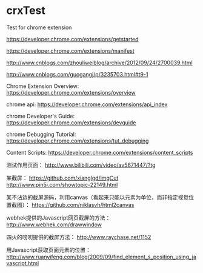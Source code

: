 # crxTest
Test for chrome extension

https://developer.chrome.com/extensions/getstarted

https://developer.chrome.com/extensions/manifest

http://www.cnblogs.com/zhouliweiblog/archive/2012/09/24/2700039.html

http://www.cnblogs.com/guogangj/p/3235703.html#t9-1

Chrome Extension Overview:
https://developer.chrome.com/extensions/overview

chrome api:
https://developer.chrome.com/extensions/api_index

chrome Developer's Guide:
https://developer.chrome.com/extensions/devguide

chrome Debugging Tutorial:
https://developer.chrome.com/extensions/tut_debugging

Content Scripts:
https://developer.chrome.com/extensions/content_scripts


测试作用页面：
http://www.bilibili.com/video/av5671447/?tg


某截屏：
https://github.com/xianglgd/imgCut
http://www.pin5i.com/showtopic-22149.html

某不沾边的截屏源码，利用canvas（看起来只能以元素为单位，而非指定视觉位置截图）：
https://github.com/niklasvh/html2canvas

webhek提供的Javascript网页截屏的方法：
http://www.webhek.com/drawwindow

四火的唠叨提供的截屏方法：
http://www.raychase.net/1152


用Javascript获取页面元素的位置：
http://www.ruanyifeng.com/blog/2009/09/find_element_s_position_using_javascript.html


